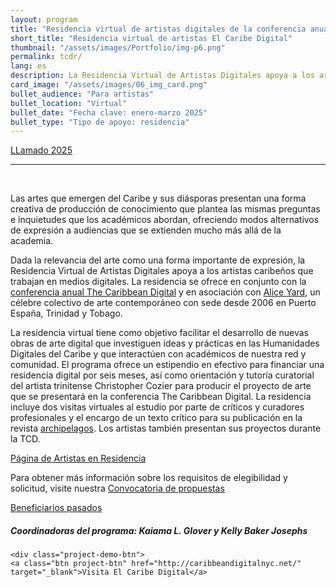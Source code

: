 ```yaml
---
layout: program
title: "Residencia virtual de artistas digitales de la conferencia anual El Caribe Digital"
short_title: "Residencia virtual de artistas El Caribe Digital"
thumbnail: "/assets/images/Portfolio/img-p6.png"
permalink: tcdr/
lang: es
description: La Residencia Virtual de Artistas Digitales apoya a los artistas caribeños que trabajan en medios digitales. La residencia se ofrece en conjunto con la conferencia anual el Caribe Digital.
card_image: "/assets/images/06_img_card.png"
bullet_audience: "Para artistas"
bullet_location: "Virtual"
bullet_date: "Fecha clave: enero-marzo 2025"
bullet_type: "Tipo de apoyo: residencia"
---
```


<div class="project-demo-btn">
        <a class="btn project-btn" href="{{site.baseurl}}/tcdr/cfp2025/">LLamado 2025</a>
    </div>
<hr>
<br>

<div class="portfolio-details">
<p>Las artes que emergen del Caribe y sus diásporas presentan una forma creativa de producción de conocimiento que plantea las mismas preguntas e inquietudes que los académicos abordan, ofreciendo modos alternativos de expresión a audiencias que se extienden mucho más allá de la academia.</p>
<p>Dada la relevancia del arte como una forma importante de expresión, la Residencia Virtual de Artistas Digitales apoya a los artistas caribeños que trabajan en medios digitales. La residencia se ofrece en conjunto con la <a href="https://thecaribbeandigital.org/" target="_blank">conferencia anual The Caribbean Digital</a> y en asociación con <a href="http://aliceyard.blogspot.com/" target="_blank">Alice Yard</a>, un célebre colectivo de arte contemporáneo con sede desde 2006 en Puerto España, Trinidad y Tobago.</p>
<p>La residencia virtual tiene como objetivo facilitar el desarrollo de nuevas obras de arte digital que investiguen ideas y prácticas en las Humanidades Digitales del Caribe y que interactúen con académicos de nuestra red y comunidad. El programa ofrece un estipendio en efectivo para financiar una residencia digital por seis meses, así como orientación y tutoría curatorial del artista trinitense Christopher Cozier para producir el proyecto de arte que se presentará en la conferencia The Caribbean Digital. La residencia incluye dos visitas virtuales al estudio por parte de críticos y curadores profesionales y el encargo de un texto crítico para su publicación en la revista <a href="https://archipelagosjournal.org/" target="_blank">archipelagos</a>. Los artistas también presentan sus proyectos durante la TCD.</p>
<p><a href="" target="_blank">Página de Artistas en Residencia</a> </p>
<p>Para obtener más información sobre los requisitos de elegibilidad y solicitud, visite nuestra <a href="https://thecaribbeandigital.org/residency/" target="_blank">Convocatoria de propuestas</a></p>

 <div class="project-demo-btn">
        <a class="btn project-btn" href="{{site.baseurl}}/grantees-air/">Beneficiarios pasados</a>
    </div>

<div><h5>Coordinadoras del programa: Kaiama L. Glover y Kelly Baker Josephs</h5></div>
    
    <div class="project-demo-btn">
    <a class="btn project-btn" href="http://caribbeandigitalnyc.net/" target="_blank">Visita El Caribe Digital</a>
</div>
</div>

